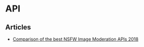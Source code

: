 # API

## Articles

- [Comparison of the best NSFW Image Moderation APIs 2018](https://www.adityaananthram.com/comparison-of-the-best-nsfw-image-moderation-apis-2018/)

